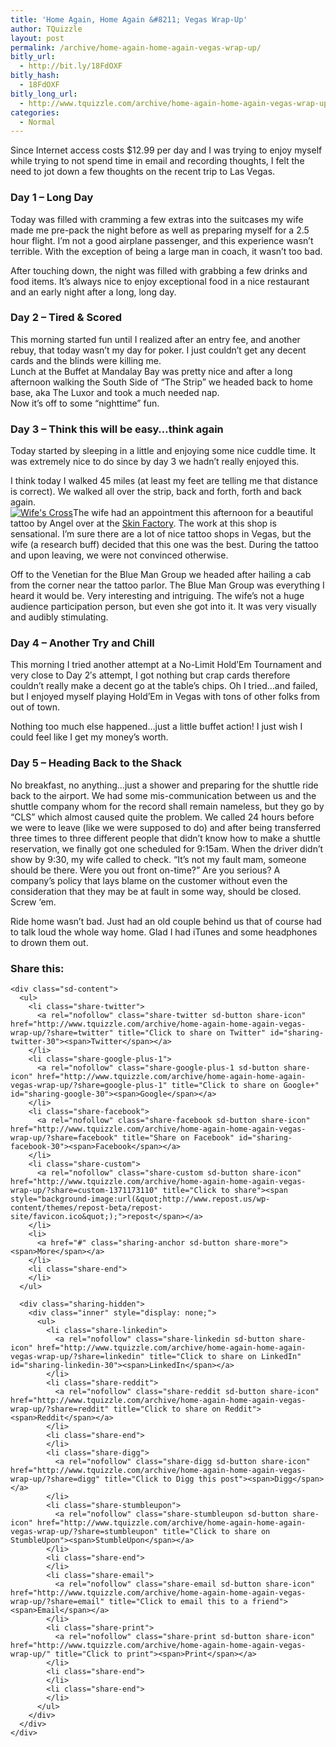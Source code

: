 ```yaml
---
title: 'Home Again, Home Again &#8211; Vegas Wrap-Up'
author: TQuizzle
layout: post
permalink: /archive/home-again-home-again-vegas-wrap-up/
bitly_url:
  - http://bit.ly/18FdOXF
bitly_hash:
  - 18FdOXF
bitly_long_url:
  - http://www.tquizzle.com/archive/home-again-home-again-vegas-wrap-up/
categories:
  - Normal
---
```

Since Internet access costs $12.99 per day and I was trying to enjoy myself while trying to not spend time in email and recording thoughts, I felt the need to jot down a few thoughts on the recent trip to Las Vegas.

### Day 1 &#8211; Long Day

Today was filled with cramming a few extras into the suitcases my wife made me pre-pack the night before as well as preparing myself for a 2.5 hour flight. I&#8217;m not a good airplane passenger, and this experience wasn&#8217;t terrible. With the exception of being a large man in coach, it wasn&#8217;t too bad.

After touching down, the night was filled with grabbing a few drinks and food items. It&#8217;s always nice to enjoy exceptional food in a nice restaurant and an early night after a long, long day.

### Day 2 &#8211; Tired &#038; Scored

This morning started fun until I realized after an entry fee, and another rebuy, that today wasn&#8217;t my day for poker. I just couldn&#8217;t get any decent cards and the blinds were killing me.  
Lunch at the Buffet at Mandalay Bay was pretty nice and after a long afternoon walking the South Side of &#8220;The Strip&#8221; we headed back to home base, aka The Luxor and took a much needed nap.  
Now it&#8217;s off to some &#8220;nighttime&#8221; fun.

### Day 3 &#8211; Think this will be easy&#8230;think again

Today started by sleeping in a little and enjoying some nice cuddle time. It was extremely nice to do since by day 3 we hadn&#8217;t really enjoyed this.

I think today I walked 45 miles (at least my feet are telling me that distance is correct). We walked all over the strip, back and forth, forth and back again.  
<a rel="nofollow" target="_blank" class="imagelink" rel="lightbox" href="http://i2.wp.com/www.tquizzle.com/wp/wp-content/uploads/2006/12/het_cross_tat.jpg" title="Wife's New Tattoo"><img id="image29" class="alignright instant" src="http://i0.wp.com/www.tquizzle.com/wp/wp-content/uploads/2006/12/het_cross_tat.thumbnail.jpg" alt="Wife's Cross" data-recalc-dims="1" /></a>The wife had an appointment this afternoon for a beautiful tattoo by Angel over at the [Skin Factory][1]. The work at this shop is sensational. I&#8217;m sure there are a lot of nice tattoo shops in Vegas, but the wife (a research buff) decided that this one was the best. During the tattoo and upon leaving, we were not convinced otherwise.

Off to the Venetian for the Blue Man Group we headed after hailing a cab from the corner near the tattoo parlor. The Blue Man Group was everything I heard it would be. Very interesting and intriguing. The wife&#8217;s not a huge audience participation person, but even she got into it. It was very visually and audibly stimulating.

### Day 4 &#8211; Another Try and Chill

This morning I tried another attempt at a No-Limit Hold&#8217;Em Tournament and very close to Day 2&#8242;s attempt, I got nothing but crap cards therefore couldn&#8217;t really make a decent go at the table&#8217;s chips. Oh I tried&#8230;and failed, but I enjoyed myself playing Hold&#8217;Em in Vegas with tons of other folks from out of town.

Nothing too much else happened&#8230;just a little buffet action! I just wish I could feel like I get my money&#8217;s worth.

### Day 5 &#8211; Heading Back to the Shack

No breakfast, no anything&#8230;just a shower and preparing for the shuttle ride back to the airport. We had some mis-communication between us and the shuttle company whom for the record shall remain nameless, but they go by &#8220;CLS&#8221; which almost caused quite the problem. We called 24 hours before we were to leave (like we were supposed to do) and after being transferred three times to three different people that didn&#8217;t know how to make a shuttle reservation, we finally got one scheduled for 9:15am. When the driver didn&#8217;t show by 9:30, my wife called to check. &#8220;It&#8217;s not my fault mam, someone should be there. Were you out front on-time?&#8221; Are you serious? A company&#8217;s policy that lays blame on the customer without even the consideration that they may be at fault in some way, should be closed. Screw &#8216;em.

Ride home wasn&#8217;t bad. Just had an old couple behind us that of course had to talk loud the whole way home. Glad I had iTunes and some headphones to drown them out.

<div class="sharedaddy sd-sharing-enabled">
  <div class="robots-nocontent sd-block sd-social sd-social-icon-text sd-sharing">
    <h3 class="sd-title">
      Share this:
    </h3>
    
    <div class="sd-content">
      <ul>
        <li class="share-twitter">
          <a rel="nofollow" class="share-twitter sd-button share-icon" href="http://www.tquizzle.com/archive/home-again-home-again-vegas-wrap-up/?share=twitter" title="Click to share on Twitter" id="sharing-twitter-30"><span>Twitter</span></a>
        </li>
        <li class="share-google-plus-1">
          <a rel="nofollow" class="share-google-plus-1 sd-button share-icon" href="http://www.tquizzle.com/archive/home-again-home-again-vegas-wrap-up/?share=google-plus-1" title="Click to share on Google+" id="sharing-google-30"><span>Google</span></a>
        </li>
        <li class="share-facebook">
          <a rel="nofollow" class="share-facebook sd-button share-icon" href="http://www.tquizzle.com/archive/home-again-home-again-vegas-wrap-up/?share=facebook" title="Share on Facebook" id="sharing-facebook-30"><span>Facebook</span></a>
        </li>
        <li class="share-custom">
          <a rel="nofollow" class="share-custom sd-button share-icon" href="http://www.tquizzle.com/archive/home-again-home-again-vegas-wrap-up/?share=custom-1371173110" title="Click to share"><span style="background-image:url(&quot;http://www.repost.us/wp-content/themes/repost-beta/repost-site/favicon.ico&quot;);">repost</span></a>
        </li>
        <li>
          <a href="#" class="sharing-anchor sd-button share-more"><span>More</span></a>
        </li>
        <li class="share-end">
        </li>
      </ul>
      
      <div class="sharing-hidden">
        <div class="inner" style="display: none;">
          <ul>
            <li class="share-linkedin">
              <a rel="nofollow" class="share-linkedin sd-button share-icon" href="http://www.tquizzle.com/archive/home-again-home-again-vegas-wrap-up/?share=linkedin" title="Click to share on LinkedIn" id="sharing-linkedin-30"><span>LinkedIn</span></a>
            </li>
            <li class="share-reddit">
              <a rel="nofollow" class="share-reddit sd-button share-icon" href="http://www.tquizzle.com/archive/home-again-home-again-vegas-wrap-up/?share=reddit" title="Click to share on Reddit"><span>Reddit</span></a>
            </li>
            <li class="share-end">
            </li>
            <li class="share-digg">
              <a rel="nofollow" class="share-digg sd-button share-icon" href="http://www.tquizzle.com/archive/home-again-home-again-vegas-wrap-up/?share=digg" title="Click to Digg this post"><span>Digg</span></a>
            </li>
            <li class="share-stumbleupon">
              <a rel="nofollow" class="share-stumbleupon sd-button share-icon" href="http://www.tquizzle.com/archive/home-again-home-again-vegas-wrap-up/?share=stumbleupon" title="Click to share on StumbleUpon"><span>StumbleUpon</span></a>
            </li>
            <li class="share-end">
            </li>
            <li class="share-email">
              <a rel="nofollow" class="share-email sd-button share-icon" href="http://www.tquizzle.com/archive/home-again-home-again-vegas-wrap-up/?share=email" title="Click to email this to a friend"><span>Email</span></a>
            </li>
            <li class="share-print">
              <a rel="nofollow" class="share-print sd-button share-icon" href="http://www.tquizzle.com/archive/home-again-home-again-vegas-wrap-up/" title="Click to print"><span>Print</span></a>
            </li>
            <li class="share-end">
            </li>
            <li class="share-end">
            </li>
          </ul>
        </div>
      </div>
    </div>
  </div>
</div>

 [1]: http://www.skinfactorytattoo.com